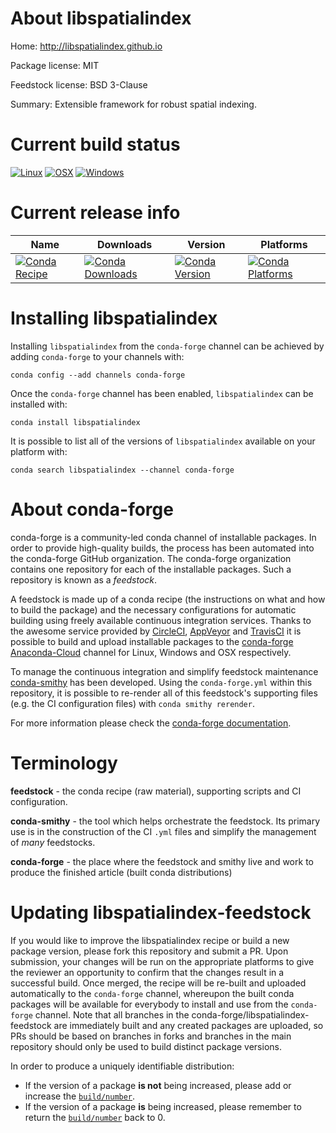 About libspatialindex
=====================

Home: http://libspatialindex.github.io

Package license: MIT

Feedstock license: BSD 3-Clause

Summary: Extensible framework for robust spatial indexing.



Current build status
====================

[![Linux](https://img.shields.io/circleci/project/github/conda-forge/libspatialindex-feedstock/master.svg?label=Linux)](https://circleci.com/gh/conda-forge/libspatialindex-feedstock)
[![OSX](https://img.shields.io/travis/conda-forge/libspatialindex-feedstock/master.svg?label=macOS)](https://travis-ci.org/conda-forge/libspatialindex-feedstock)
[![Windows](https://img.shields.io/appveyor/ci/conda-forge/libspatialindex-feedstock/master.svg?label=Windows)](https://ci.appveyor.com/project/conda-forge/libspatialindex-feedstock/branch/master)

Current release info
====================

| Name | Downloads | Version | Platforms |
| --- | --- | --- | --- |
| [![Conda Recipe](https://img.shields.io/badge/recipe-libspatialindex-green.svg)](https://anaconda.org/conda-forge/libspatialindex) | [![Conda Downloads](https://img.shields.io/conda/dn/conda-forge/libspatialindex.svg)](https://anaconda.org/conda-forge/libspatialindex) | [![Conda Version](https://img.shields.io/conda/vn/conda-forge/libspatialindex.svg)](https://anaconda.org/conda-forge/libspatialindex) | [![Conda Platforms](https://img.shields.io/conda/pn/conda-forge/libspatialindex.svg)](https://anaconda.org/conda-forge/libspatialindex) |

Installing libspatialindex
==========================

Installing `libspatialindex` from the `conda-forge` channel can be achieved by adding `conda-forge` to your channels with:

```
conda config --add channels conda-forge
```

Once the `conda-forge` channel has been enabled, `libspatialindex` can be installed with:

```
conda install libspatialindex
```

It is possible to list all of the versions of `libspatialindex` available on your platform with:

```
conda search libspatialindex --channel conda-forge
```


About conda-forge
=================

conda-forge is a community-led conda channel of installable packages.
In order to provide high-quality builds, the process has been automated into the
conda-forge GitHub organization. The conda-forge organization contains one repository
for each of the installable packages. Such a repository is known as a *feedstock*.

A feedstock is made up of a conda recipe (the instructions on what and how to build
the package) and the necessary configurations for automatic building using freely
available continuous integration services. Thanks to the awesome service provided by
[CircleCI](https://circleci.com/), [AppVeyor](http://www.appveyor.com/)
and [TravisCI](https://travis-ci.org/) it is possible to build and upload installable
packages to the [conda-forge](https://anaconda.org/conda-forge)
[Anaconda-Cloud](http://docs.anaconda.org/) channel for Linux, Windows and OSX respectively.

To manage the continuous integration and simplify feedstock maintenance
[conda-smithy](http://github.com/conda-forge/conda-smithy) has been developed.
Using the ``conda-forge.yml`` within this repository, it is possible to re-render all of
this feedstock's supporting files (e.g. the CI configuration files) with ``conda smithy rerender``.

For more information please check the [conda-forge documentation](https://conda-forge.org/docs/).

Terminology
===========

**feedstock** - the conda recipe (raw material), supporting scripts and CI configuration.

**conda-smithy** - the tool which helps orchestrate the feedstock.
                   Its primary use is in the construction of the CI ``.yml`` files
                   and simplify the management of *many* feedstocks.

**conda-forge** - the place where the feedstock and smithy live and work to
                  produce the finished article (built conda distributions)


Updating libspatialindex-feedstock
==================================

If you would like to improve the libspatialindex recipe or build a new
package version, please fork this repository and submit a PR. Upon submission,
your changes will be run on the appropriate platforms to give the reviewer an
opportunity to confirm that the changes result in a successful build. Once
merged, the recipe will be re-built and uploaded automatically to the
`conda-forge` channel, whereupon the built conda packages will be available for
everybody to install and use from the `conda-forge` channel.
Note that all branches in the conda-forge/libspatialindex-feedstock are
immediately built and any created packages are uploaded, so PRs should be based
on branches in forks and branches in the main repository should only be used to
build distinct package versions.

In order to produce a uniquely identifiable distribution:
 * If the version of a package **is not** being increased, please add or increase
   the [``build/number``](http://conda.pydata.org/docs/building/meta-yaml.html#build-number-and-string).
 * If the version of a package **is** being increased, please remember to return
   the [``build/number``](http://conda.pydata.org/docs/building/meta-yaml.html#build-number-and-string)
   back to 0.